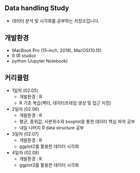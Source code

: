 ## Data handling Study 
+ 데이터 분석 및 시각화를 공부하는 저장소입니다.

## 개발환경
+ MacBook Pro (15-inch, 2018), MacOS(10.15)
+ R (R studio)
+ python (Jupyter Notebook)

## 커리큘럼
+ 1일차 (02.05)
  + 개발환경 : R 
  + R 기초 복습(벡터, 데이터프레임 생성 및 접근 지정)
+ 2일차 (02.06)
  + 개발환경 : R
  + 평균, 중위값, 사분위수와 boxplot을 통한 데이터 핵심 파악 공부
  + 내일 나머지 R data structure 공부
+ 3일차 (02.07)
  + 개발환경 : R
  + ggplot2를 활용한 데이터 시각화
+ 4일차 (02.08)
  + 개발환경 : R
  + ggplot2를 활용한 데이터 시각화
